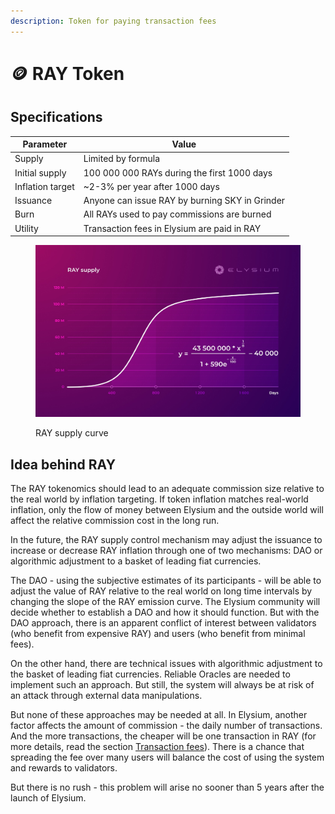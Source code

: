 ```yaml
---
description: Token for paying transaction fees
---
```


# 🪙 RAY Token

## Specifications

| Parameter        | Value                                          |
| ---------------- | ---------------------------------------------- |
| Supply           | Limited by formula                             |
| Initial supply   | 100 000 000 RAYs during the first 1000 days    |
| Inflation target | \~2-3% per year after 1000 days                |
| Issuance         | Anyone can issue RAY by burning SKY in Grinder |
| Burn             | All RAYs used to pay commissions are burned    |
| Utility          | Transaction fees in Elysium are paid in RAY    |

<figure><img src="../.gitbook/assets/RAY Supply.jpg" alt=""><figcaption><p>RAY supply curve</p></figcaption></figure>

## Idea behind RAY

The RAY tokenomics should lead to an adequate commission size relative to the real world by inflation targeting. If token inflation matches real-world inflation, only the flow of money between Elysium and the outside world will affect the relative commission cost in the long run.

In the future, the RAY supply control mechanism may adjust the issuance to increase or decrease RAY inflation through one of two mechanisms: DAO or algorithmic adjustment to a basket of leading fiat currencies.

The DAO - using the subjective estimates of its participants - will be able to adjust the value of RAY relative to the real world on long time intervals by changing the slope of the RAY emission curve. The Elysium community will decide whether to establish a DAO and how it should function. But with the DAO approach, there is an apparent conflict of interest between validators (who benefit from expensive RAY) and users (who benefit from minimal fees).&#x20;

On the other hand, there are technical issues with algorithmic adjustment to the basket of leading fiat currencies. Reliable Oracles are needed to implement such an approach. But still, the system will always be at risk of an attack through external data manipulations.

But none of these approaches may be needed at all. In Elysium, another factor affects the amount of commission - the daily number of transactions. And the more transactions, the cheaper will be one transaction in RAY (for more details, read the section [Transaction fees](../elysium/tokenomics/transaction-fees.md)). There is a chance that spreading the fee over many users will balance the cost of using the system and rewards to validators.

But there is no rush - this problem will arise no sooner than 5 years after the launch of Elysium.
